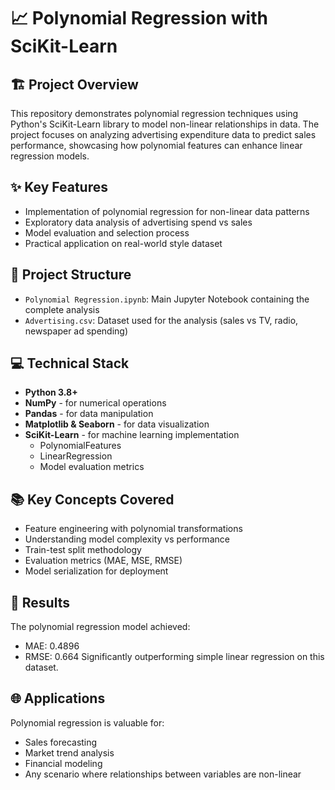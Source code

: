 # 📈 Polynomial Regression with SciKit-Learn

## 🏗️ Project Overview
This repository demonstrates polynomial regression techniques using Python's SciKit-Learn library to model non-linear relationships in data. The project focuses on analyzing advertising expenditure data to predict sales performance, showcasing how polynomial features can enhance linear regression models.

## ✨ Key Features
- Implementation of polynomial regression for non-linear data patterns
- Exploratory data analysis of advertising spend vs sales
- Model evaluation and selection process
- Practical application on real-world style dataset

## 📂 Project Structure
- `Polynomial Regression.ipynb`: Main Jupyter Notebook containing the complete analysis
- `Advertising.csv`: Dataset used for the analysis (sales vs TV, radio, newspaper ad spending)

## 💻 Technical Stack
- **Python 3.8+**
- **NumPy** - for numerical operations
- **Pandas** - for data manipulation
- **Matplotlib & Seaborn** - for data visualization
- **SciKit-Learn** - for machine learning implementation
  - PolynomialFeatures
  - LinearRegression
  - Model evaluation metrics

## 📚 Key Concepts Covered
- Feature engineering with polynomial transformations
- Understanding model complexity vs performance
- Train-test split methodology
- Evaluation metrics (MAE, MSE, RMSE)
- Model serialization for deployment

## 📝 Results
The polynomial regression model achieved:
- MAE: 0.4896
- RMSE: 0.664
Significantly outperforming simple linear regression on this dataset.

## 🌐 Applications
Polynomial regression is valuable for:
- Sales forecasting
- Market trend analysis
- Financial modeling
- Any scenario where relationships between variables are non-linear
